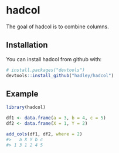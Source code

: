 
<!-- README.md is generated from README.Rmd. Please edit that file -->
hadcol
======

The goal of hadcol is to combine columns.

Installation
------------

You can install hadcol from github with:

``` r
# install.packages("devtools")
devtools::install_github("hadley/hadcol")
```

Example
-------

``` r
library(hadcol)

df1 <- data.frame(a = 3, b = 4, c = 5)
df2 <- data.frame(X = 1, Y = 2)

add_cols(df1, df2, where = 2)
#>   a X Y b c
#> 1 3 1 2 4 5
```
